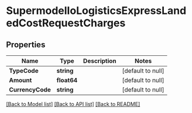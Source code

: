 # SupermodelIoLogisticsExpressLandedCostRequestCharges

## Properties
Name | Type | Description | Notes
------------ | ------------- | ------------- | -------------
**TypeCode** | **string** |  | [default to null]
**Amount** | **float64** |  | [default to null]
**CurrencyCode** | **string** |  | [default to null]

[[Back to Model list]](../README.md#documentation-for-models) [[Back to API list]](../README.md#documentation-for-api-endpoints) [[Back to README]](../README.md)

